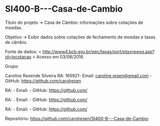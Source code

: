 # SI400-B---Casa-de-Cambio

Título do projeto -> Casa de Câmbio: informações sobre cotações de moedas.

Objetivo -> Exibir dados sobre cotações de fechamento de moedas e taxas de câmbio.

Fonte de dados: < http://www4.bcb.gov.br/pec/taxas/port/ptaxnpesq.asp?id=txcotacao > Acesso em 03/08/2016.


Grupo:

Caroline Resende Silveira RA: 165921- Email: caroline.resen@gmail.com - GitHub: https://github.com/carolresen

 RA:  - Email: - GitHub: https://github.com/

 RA:  -  Email:  - GitHub: https://github.com/

 RA:  -  Email:  - GitHub: https://github.com/


Repositório: https://github.com/carolresen/SI400-B---Casa-de-Cambio
